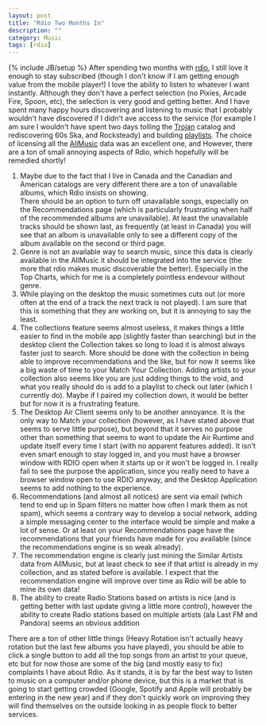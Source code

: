 ```yaml
---
layout: post
title: "Rdio Two Months In"
description: ""
category: Music
tags: [rdio]
---
```

{% include JB/setup %}
After spending two months with [rdio](http://rd.io), I still love it enough to stay subscribed (though I don't know if 
I am getting enough value from the mobile player!)  I love the ability to listen to whatever I want instantly.
Although they don't have a perfect selection (no Pixies, Arcade Fire, Spoon, etc), the selection is very good and getting better.
And I have spent many happy hours discovering and listening to music that I probably wouldn't have discovered if I didn't
ave access to the service (for example I am sure I wouldn't have spent two days tolling the
[Trojan](http://www.rdio.com/#/search/trojan/albums/) catalog and rediscovering 60s Ska, and Rocksteady) and building
[playlists](http://www.rdio.com/#/people/KrisErickson/playlists/).  The choice of licensing all the
[AllMusic](http://allmusic.com/) data was an excellent one, and    However, there are a ton of small annoying
aspects of Rdio, which hopefully will be remedied shortly!

1. Maybe due to the fact that I live in Canada and the Canadian and American catalogs are very different 
there are a ton of unavailable albums, which Rdio insists on showing.   
There should be an option to turn off unavailable songs, especially on the Recommendations page (which is 
particularly frustrating when half of the recommended albums are unavailable).  At least the unavailable tracks 
should be shown last, as frequently (at least in Canada) you will see that an album is unavailable only to see a 
different copy of the album available on the second or third page.
1. Genre is not an available way to search music, since this data is clearly available in the AllMusic it should be integrated into the service (the more that rdio makes music discoverable the better).  Especially in the Top Charts, which for me is a completely pointless endevour without genre.
1. While playing on the desktop the music sometimes cuts out (or more often at the end of a track the next track is not played).   I am sure that this is something that they are working on, but it is annoying to say the least.
1. The collections feature seems almost useless, it makes things a little easier to find in the mobile app (slightly faster than searching) but in the desktop client the Collection takes so long to load it is almost always faster just to search.  More should be done with the collection in being able to improve recommendations and the like, but for now it seems like a big waste of time to your Match Your Collection.  Adding artists to your collection also seems like you are just adding things to the void, and what you really should do is add to a playlist to check out later (which I currently do).  Maybe if I paired my collection down, it would be better but for now it is a frustrating feature.
1. The Desktop Air Client seems only to be another annoyance.  It is the only way to Match your collection (however, as I have stated above that seems to serve little purpose), but beyond that it serves no purpose other than something that seems to want to update the Air Runtime and update itself every time I start (with no apparent features added).  It isn't even smart enough to stay logged in, and you must have a browser window with RDIO open when it starts up or it won't be logged in.  I really fail to see the purpose the application, since you really need to have a browser window open to use RDIO anyway, and the Desktop Application seems to add nothing to the experience.
1. Recommendations (and almost all notices) are sent via email (which tend to end up in Spam filters no matter how often I mark them as not spam), which seems a contrary way to develop a social network, adding a simple messaging center to the interface would be simple and make a lot of sense.  Or at least on your Recommendations page have the recommendations that your friends have made for you available (since the recommendations engine is so weak already).
1. The recommendation engine is clearly just mining the Similar Artists data from AllMusic, but at least check to see if that artist is already in my collection, and as stated before is available.  I expect that the recommendation engine will improve over time as Rdio will be able to mine its own data!
1. The ability to create Radio Stations based on artists is nice (and is getting better with last update giving a little more control), however the ability to create Radio stations based on multiple artists (ala Last FM and Pandora) seems an obvious addition

There are a ton of other little things (Heavy Rotation isn't actually heavy rotation but the last few albums you have played), you should be able to click a single button to
add all the top songs from an artist to your queue, etc but for now those are some of the big (and mostly easy to fix) complaints I have about Rdio.
As it stands, it is by far the best way to listen to music on a computer and/or phone device, but this is a market that is going to start getting crowded (Google,
Spotify and Apple will probably be entering in the new year) and if they don't quickly work on improving they will find themselves on the outside looking in as people flock to better services.
